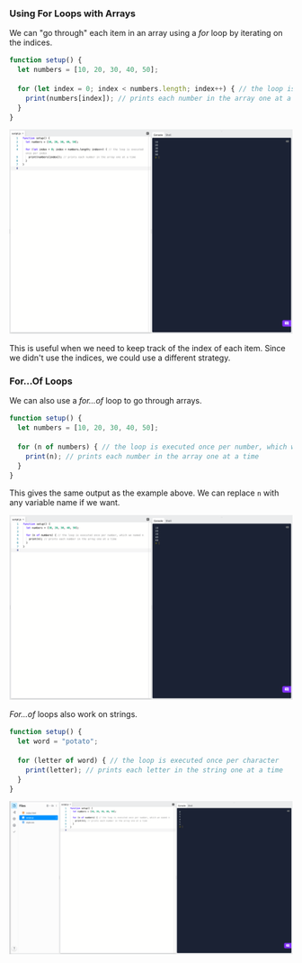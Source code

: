 ### Using For Loops with Arrays

We can "go through" each item in an array using a *for* loop by iterating on the indices.

```js
function setup() {
  let numbers = [10, 20, 30, 40, 50]; 

  for (let index = 0; index < numbers.length; index++) { // the loop is executed once per index
    print(numbers[index]); // prints each number in the array one at a time
  }
}
```

![](../../Images/For_Loop1.png)

This is useful when we need to keep track of the index of each item. Since we didn't use the indices, we could use a different strategy.

### For...Of Loops

We can also use a *for...of* loop to go through arrays.

```js
function setup() {
  let numbers = [10, 20, 30, 40, 50]; 

  for (n of numbers) { // the loop is executed once per number, which we named n
    print(n); // prints each number in the array one at a time
  }
}
```
This gives the same output as the example above. We can replace `n` with any variable name if we want.

![](../../Images/For_Of_Loop1.png)

*For...of* loops also work on strings.

```js
function setup() {
  let word = "potato";

  for (letter of word) { // the loop is executed once per character 
    print(letter); // prints each letter in the string one at a time
  }
}
```

![](../../Images/For_Of_Loop2.png)

